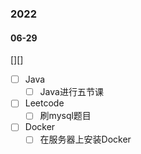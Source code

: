 ### 2022

#### 06-29

[][]

- [ ] Java
  - [ ] Java进行五节课
- [ ] Leetcode
  - [ ] 刷mysql题目
- [ ] Docker
  - [ ] 在服务器上安装Docker